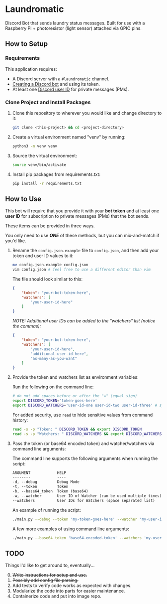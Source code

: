 # Laundromatic

Discord Bot that sends laundry status messages.
Built for use with a Raspberry Pi + photoresistor (light sensor) attached via GPIO pins.

## How to Setup

### Requirements 

This application requires: 

- A Discord server with a `#laundromatic` channel.
- [Creating a Discord bot](https://discord.com/developers/applications) and using its token.
- At least one [Discord user ID](https://support.discord.com/hc/en-us/articles/206346498-Where-can-I-find-my-User-Server-Message-ID-) for private messages (PMs).

### Clone Project and Install Packages

1. Clone this repository to wherever you would like and change directory to it:

    ```sh 
    git clone <this-project> && cd <project-directory>
    ```

2. Create a virtual environment named "venv" by running:

    ```sh 
    python3 -m venv venv
    ```

3. Source the virtual environment:

    ```sh 
    source venv/bin/activate
    ```

4. Install pip packages from requirements.txt:

    ```sh 
    pip install -r requirements.txt
    ```

## How to Use

This bot will require that you provide it with your **bot token** and at least one **user ID** for subscription to private messages (PMs) that the bot sends.

These items can be provided in three ways.

You only need to use ***__ONE__*** of these methods, but you can mix-and-match if you'd like.

1. Rename the `config.json.example` file to `config.json`, and then add your token and user ID values to it:

    ```sh
    mv config.json.example config.json
    vim config.json # feel free to use a different editor than vim
    ```

    The file should look similar to this:

    ```json
    {
        "token": "your-bot-token-here",
        "watchers": [
            "your-user-id-here"
        ]
    }
    ```

    *NOTE: Additional user IDs can be added to the "watchers" list (notice the commas):*

    ```json
    {
        "token": "your-bot-token-here",
        "watchers": [
            "your-user-id-here",
            "additional-user-id-here",
            "as-many-as-you-want"
        ]
    }
    ```

2. Provide the token and watchers list as environment variables:

    Run the following on the command line:

    ```sh
    # do not add spaces before or after the "=" (equal sign)
    export DISCORD_TOKEN='token-goes-here'
    export DISCORD_WATCHERS='user-id-one user-id-two user-id-three' # space-separated list
    ```

    For added security, use `read` to hide sensitive values from command history:

    ```sh
    read -s -p "Token: " DISCORD_TOKEN && export DISCORD_TOKEN
    read -s -p "Watchers: " DISCORD_WATCHERS && export DISCORD_WATCHERS
    ```

3. Pass the token (or base64 encoded token) and watcher/watchers via command line arguments:

    The command line supports the following arguments when running the script:
    
    ```txt
    ARGUMENT            HELP
    --------            ----
    -d, --debug         Debug Mode
    -t, --token         Token
    -b, --base64_token  Token (base64)
    -w, --watcher       User ID of Watcher (can be used multiple times)
    --watchers          User IDs for Watchers (space separated list)
    ```

    An example of running the script:

    ```sh
    ./main.py --debug --token 'my-token-goes-here' --watcher 'my-user-id' --watcher 'some-other-user-id'
    ```

    A few more examples of using command line arguments:

    ```sh
    ./main.py --base64_token 'base64-encoded-token' --watchers 'my-user-id some-other-user-id'
    ```


## TODO

Things I'd like to get around to, eventually...

0. ~~Write instructions for setup and use.~~
1. ~~Possibly add config file parsing.~~
2. Add tests to verify code works as expected with changes.
3. Modularize the code into parts for easier maintenance.
4. Containerize code and put into image repo.